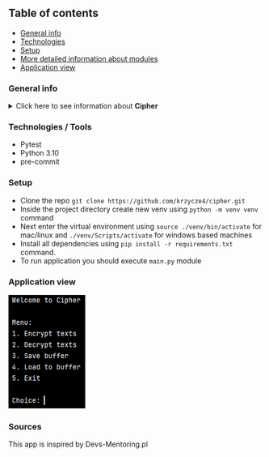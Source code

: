 ## Table of contents
* [General info](#general-info)
* [Technologies](#technologies)
* [Setup](#setup)
* [More detailed information about modules](#more-detailed-information-about-modules)
* [Application view](#application-view)

### General info
<details>
<summary>Click here to see information about <b>Cipher</b></summary>
Application is called Cipher. It's command application which encrypts and decrypts user's words. It uses Caesar cipher 
ROT13 and ROT47. Encrypted or decrypted words could be saved to or loaded from json file. The Cipher used pattern 
desings - CipherManager as facade and abstract factory of ciphers - CipherROT13 and CipherROT47.
</details>

### Technologies / Tools
* Pytest
* Python 3.10
* pre-commit
### Setup
* Clone the repo `git clone https://github.com/krzycze4/cipher.git`
* Inside the project directory create new venv using `python -m venv venv` command
* Next enter the virtual environment using `source ./venv/bin/activate` for mac/linux and `./venv/Scripts/activate` 
for windows based machines
* Install all dependencies using `pip install -r requirements.txt` command. 
* To run application you should execute `main.py` module
### Application view
![app_view.png](app_view.png)
### Sources
This app is inspired by Devs-Mentoring.pl